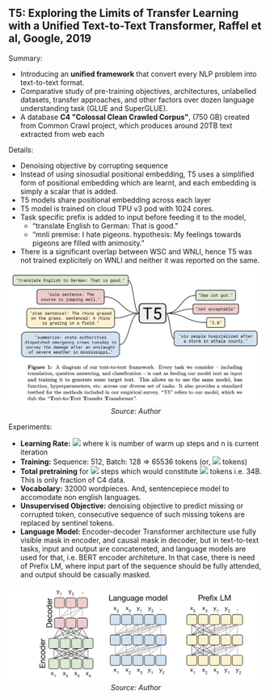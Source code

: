 ## T5: Exploring the Limits of Transfer Learning with a Unified Text-to-Text Transformer, Raffel et al, Google, 2019

Summary: 
* Introducing an **unified framework** that convert every NLP problem into text-to-text format.
* Comparative study of pre-training objectives, architectures, unlabelled datasets, transfer approaches, and other factors over dozen language understanding task (GLUE and SuperGLUE).
* A database **C4 "Colossal Clean Crawled Corpus"**, (750 GB) created from Common Crawl project, which produces around 20TB text extracted from web each

Details:
* Denoising objective by corrupting sequence 
* Instead of using sinosudial positional embedding, T5 uses a simplified form of positional embedding which are learnt, and  each embedding is simply a scalar that is added.
* T5 models share positional embedding across each layer
* T5 model is trained on cloud TPU v3 pod with 1024 cores.
* Task specific prefix is added to input before feeding it to the model, 
    * “translate English to German: That is good.”
    * “mnli premise: I hate pigeons. hypothesis: My feelings towards pigeons are filled with animosity." 
* There is a significant overlap between WSC and WNLI, hence T5 was not trained explicitely on WNLI and neither it was reported on the same.
<p align="center">
<img width=600 src="images/t5_illustration.png">
<em>Source: Author</em>
</p>

Experiments:
* **Learning Rate:**
<img align="centre" src="https://render.githubusercontent.com/render/math?math=\frac{1}{\sqrt{k * n}}"> where k is number of warm up steps and n is current iteration
* **Training:** Sequence: 512, Batch: 128 => 65536 tokens (or, <img align="centre" src="https://render.githubusercontent.com/render/math?math=\2^16"> tokens)
* **Total pretraining** for <img align="centre" src="https://render.githubusercontent.com/render/math?math=\2^19"> steps which would constitute <img align="centre" src="https://render.githubusercontent.com/render/math?math=\2^35"> tokens i.e. 34B. This is only fraction of C4 data.
* **Vocabolary:** 32000 wordpieces. And, sentencepiece model to accomodate non english languages.
* **Unsupervised Objective:** denoising objective to predict missing or corrupted token, consecutive sequence of such missing tokens are replaced by sentinel tokens. 
* **Language Model:** Encoder-decoder Transformer architecture use fully visible mask in encoder, and causal mask in decoder, but in text-to-text tasks, input and output are concateneted, and language models are used for that, i.e. BERT encoder architeture. In that case, there is need of Prefix LM, where input part of the sequence should be fully attended, and output should be casually masked.

<p align="center">
<img width=600 src="images/T5_transformer_arch_variants.png">
<em>Source: Author</em>
</p>


